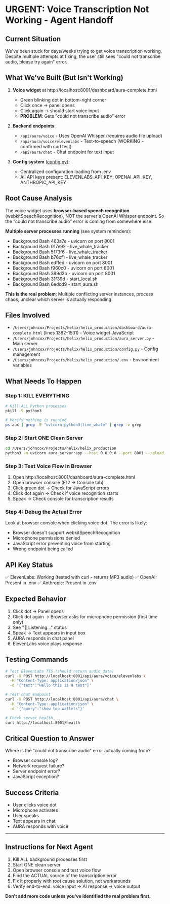 # URGENT: Voice Transcription Not Working - Agent Handoff

## Current Situation
We've been stuck for days/weeks trying to get voice transcription working. Despite multiple attempts at fixing, the user still sees "could not transcribe audio, please try again" error.

## What We've Built (But Isn't Working)
1. **Voice widget** at http://localhost:8001/dashboard/aura-complete.html
   - Green blinking dot in bottom-right corner
   - Click once → panel opens
   - Click again → should start voice input
   - **PROBLEM**: Gets "could not transcribe audio" error

2. **Backend endpoints**:
   - `/api/aura/voice` - Uses OpenAI Whisper (requires audio file upload)
   - `/api/aura/voice/elevenlabs` - Text-to-speech (WORKING - confirmed with curl test)
   - `/api/aura/chat` - Chat endpoint for text input

3. **Config system** ([config.py](config.py)):
   - Centralized configuration loading from .env
   - All API keys present: ELEVENLABS_API_KEY, OPENAI_API_KEY, ANTHROPIC_API_KEY

## Root Cause Analysis
The voice widget uses **browser-based speech recognition** (webkitSpeechRecognition), NOT the server's OpenAI Whisper endpoint. So the "could not transcribe audio" error is coming from somewhere else.

**Multiple server processes running** (see system reminders):
- Background Bash 463a7e - uvicorn on port 8001
- Background Bash 017e92 - live_whale_tracker
- Background Bash 5f73f6 - live_whale_tracker
- Background Bash b76cf1 - live_whale_tracker
- Background Bash edffed - uvicorn on port 8001
- Background Bash f960c0 - uvicorn on port 8001
- Background Bash 399d2b - uvicorn on port 8001
- Background Bash 31f39d - start_local.sh
- Background Bash 6edcd9 - start_aura.sh

**This is the real problem**: Multiple conflicting server instances, process chaos, unclear which server is actually responding.

## Files Involved
- `/Users/johncox/Projects/helix/helix_production/dashboard/aura-complete.html` (lines 1382-1531) - Voice widget JavaScript
- `/Users/johncox/Projects/helix/helix_production/aura_server.py` - Main server
- `/Users/johncox/Projects/helix/helix_production/config.py` - Config management
- `/Users/johncox/Projects/helix/helix_production/.env` - Environment variables

## What Needs To Happen

### Step 1: KILL EVERYTHING
```bash
# Kill ALL Python processes
pkill -9 python3

# Verify nothing is running
ps aux | grep -E "uvicorn|python3|live_whale" | grep -v grep
```

### Step 2: Start ONE Clean Server
```bash
cd /Users/johncox/Projects/helix/helix_production
python3 -m uvicorn aura_server:app --host 0.0.0.0 --port 8001 --reload
```

### Step 3: Test Voice Flow in Browser
1. Open http://localhost:8001/dashboard/aura-complete.html
2. Open browser console (F12 → Console tab)
3. Click green dot → Check for JavaScript errors
4. Click dot again → Check if voice recognition starts
5. Speak → Check console for transcription results

### Step 4: Debug the Actual Error
Look at browser console when clicking voice dot. The error is likely:
- Browser doesn't support webkitSpeechRecognition
- Microphone permissions denied
- JavaScript error preventing voice from starting
- Wrong endpoint being called

## API Key Status
✅ ElevenLabs: Working (tested with curl - returns MP3 audio)
✅ OpenAI: Present in .env
✅ Anthropic: Present in .env

## Expected Behavior
1. Click dot → Panel opens
2. Click dot again → Browser asks for microphone permission (first time only)
3. See "🎤 Listening..." status
4. Speak → Text appears in input box
5. AURA responds in chat panel
6. ElevenLabs voice plays response

## Testing Commands
```bash
# Test ElevenLabs TTS (should return audio data)
curl -X POST http://localhost:8001/api/aura/voice/elevenlabs \
  -H "Content-Type: application/json" \
  -d '{"text":"Hello this is a test"}'

# Test chat endpoint
curl -X POST http://localhost:8001/api/aura/chat \
  -H "Content-Type: application/json" \
  -d '{"query":"show top wallets"}'

# Check server health
curl http://localhost:8001/health
```

## Critical Question to Answer
Where is the "could not transcribe audio" error actually coming from?
- Browser console log?
- Network request failure?
- Server endpoint error?
- JavaScript exception?

## Success Criteria
- User clicks voice dot
- Microphone activates
- User speaks
- Text appears in chat
- AURA responds with voice

---

## Instructions for Next Agent
1. Kill ALL background processes first
2. Start ONE clean server
3. Open browser console and test voice flow
4. Find the ACTUAL source of the transcription error
5. Fix it properly with root cause solution, not workarounds
6. Verify end-to-end: voice input → AI response → voice output

**Don't add more code unless you've identified the real problem first.**
